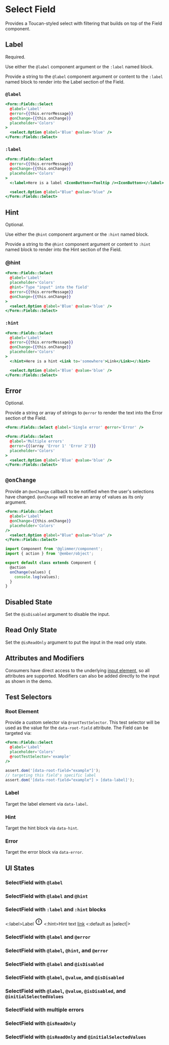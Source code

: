# Select Field

Provides a Toucan-styled select with filtering that builds on top of the Field component.

## Label

Required.

Use either the `@label` component argument or the `:label` named block.

Provide a string to the `@label` component argument or content to the `:label` named block to render into the Label section of the Field.

### `@label`

```hbs
<Form::Fields::Select
  @label='Label'
  @error={{this.errorMessage}}
  @onChange={{this.onChange}}
  placeholder='Colors'
>
  <select.Option @label='Blue' @value='blue' />
</Form::Fields::Select>
```

### `:label`

```hbs
<Form::Fields::Select
  @error={{this.errorMessage}}
  @onChange={{this.onChange}}
  placeholder='Colors'
>
  <:label>Here is a label <IconButton><Tooltip /><IconButton></:label>

  <select.Option @label="Blue" @value="blue" />
</Form::Fields::Select>
```

## Hint

Optional.

Use either the `@hint` component argument or the `:hint` named block.

Provide a string to the `@hint` component argument or content to `:hint` named block to render into the Hint section of the Field.

### @hint

```hbs
<Form::Fields::Select
  @label='Label'
  placeholder='Colors'
  @hint='Type "input" into the field'
  @error={{this.errorMessage}}
  @onChange={{this.onChange}}
>
  <select.Option @label='Blue' @value='blue' />
</Form::Fields::Select>
```

### `:hint`

```hbs
<Form::Fields::Select
  @label='Label'
  @error={{this.errorMessage}}
  @onChange={{this.onChange}}
  placeholder='Colors'
>
  <:hint>Here is a hint <Link to='somewhere'>Link</Link></:hint>

  <select.Option @label='Blue' @value='blue' />
</Form::Fields::Select>
```

## Error

Optional.

Provide a string or array of strings to `@error` to render the text into the Error section of the Field.

```hbs
<Form::Fields::Select @label='Single error' @error='Error' />
```

```hbs
<Form::Fields::Select
  @label='Multiple errors'
  @error={{(array 'Error 1' 'Error 2')}}
  placeholder='Colors'
>
  <select.Option @label='Blue' @value='blue' />
</Form::Fields::Select>
```

## `@onChange`

Provide an `@onChange` callback to be notified when the user's selections have changed.
`@onChange` will receive an array of values as its only argument.

```hbs
<Form::Fields::Select
  @label='Label'
  @onChange={{this.onChange}}
  placeholder='Colors'
/>
  <select.Option @label="Blue" @value="blue" />
</Form::Fields::Select>
```

```js
import Component from '@glimmer/component';
import { action } from '@ember/object';

export default class extends Component {
  @action
  onChange(values) {
    console.log(values);
  }
}
```

## Disabled State

Set the `@isDisabled` argument to disable the input.

## Read Only State

Set the `@isReadOnly` argument to put the input in the read only state.

## Attributes and Modifiers

Consumers have direct access to the underlying [input element](https://developer.mozilla.org/en-US/docs/Web/HTML/Element/input), so all attributes are supported.
Modifiers can also be added directly to the input as shown in the demo.

## Test Selectors

### Root Element

Provide a custom selector via `@rootTestSelector`.
This test selector will be used as the value for the `data-root-field` attribute.
The Field can be targeted via:

```hbs
<Form::Fields::Select
  @label='Label'
  placeholder='Colors'
  @rootTestSelector='example'
/>
```

```js
assert.dom('[data-root-field="example"]');
// targeting this field's specific label
assert.dom('[data-root-field="example"] > [data-label]');
```

### Label

Target the label element via `data-label`.

### Hint

Target the hint block via `data-hint`.

### Error

Target the error block via `data-error`.

## UI States

### SelectField with `@label`

<div class='mb-4 w-64'>
  <Form::Fields::Select @label='Label' placeholder='Colors' as |select|>
    <select.Option @label="Blue" @value="blue" />
    <select.Option @label="Green" @value="green" />
    <select.Option @label="Yellow" @value="yellow" />
  </Form::Fields::Select>
</div>

### SelectField with `@label` and `@hint`

<div class='mb-4 w-64'>
  <Form::Fields::Select
    @label='Label'
    @hint='With hint text'
    placeholder='Colors'
    as |select|
  >
    <select.Option @label="Blue" @value="blue" />
    <select.Option @label="Green" @value="green" />
    <select.Option @label="Yellow" @value="yellow" />
  </Form::Fields::Select>
</div>

### SelectField with `:label` and `:hint` blocks

<div class='mb-4 w-64'>
  <Form::Fields::Select @popoverClass="z-10" placeholder='Colors'>
    <:label>Label <svg class="inline w-4 h-4" xmlns="http://www.w3.org/2000/svg" width="24" height="24" stroke="currentColor" viewBox="0 0 24 24"><path d="M12 3a9 9 0 11-6.364 2.636A8.972 8.972 0 0112 3zm0 4.7v5.2m0 3.39v.01" fill="none" stroke-linecap="round" stroke-linejoin="round" stroke-width="2"></path></svg></:label>
    <:hint>Hint text <a href="https://www.crowdstrike.com/">link</a></:hint>
    <:default as |select|>
      <select.Option @label="Blue" @value="blue" />
      <select.Option @label="Green" @value="green" />
      <select.Option @label="Yellow" @value="yellow" />
    </:default>
  </Form::Fields::Select>
</div>

### SelectField with `@label` and `@error`

<div class='mb-4 w-64'>
  <Form::Fields::Select
    @label='Label'
    @error='With error text'
    placeholder='Colors'
    as |select|
  >
    <select.Option @label="Blue" @value="blue" />
    <select.Option @label="Green" @value="green" />
    <select.Option @label="Yellow" @value="yellow" />
  </Form::Fields::Select>
</div>

### SelectField with `@label`, `@hint`, and `@error`

<div class='mb-4 w-64'>
  <Form::Fields::Select
    @label='Label'
    @hint='With hint text'
    @error='With error text'
    placeholder='Colors'
    as |select|
  >
    <select.Option @label="Blue" @value="blue" />
    <select.Option @label="Green" @value="green" />
    <select.Option @label="Yellow" @value="yellow" />
  </Form::Fields::Select>
</div>

### SelectField with `@label` and `@isDisabled`

<div class='mb-4 w-64'>
  <Form::Fields::Select
    @label='Label' placeholder='Colors'
    @initialSelectedValues={{array "blue"}}
    @isDisabled={{true}}
    placeholder='Colors'
  as |select|>
    <select.Option @label="Blue" @value="blue" />
    <select.Option @label="Green" @value="green" />
    <select.Option @label="Yellow" @value="yellow" />
  </Form::Fields::Select>
</div>

### SelectField with `@label`, `@value`, and `@isDisabled`

<div class='mb-4 w-64'>
  <Form::Fields::Select
    @label='Label'
    @isDisabled={{true}}
    placeholder='Colors'
  as |select|>
    <select.Option @label="Blue" @value="blue" />
    <select.Option @label="Green" @value="green" />
    <select.Option @label="Yellow" @value="yellow" />
  </Form::Fields::Select>
</div>

### SelectField with `@label`, `@value`, `@isDisabled`, and `@initialSelectedValues`

<div class='mb-4 w-64'>
  <Form::Fields::Select
    @label='Label'
    @initialSelectedValues={{array "blue"}}
    @isDisabled={{true}}
    placeholder='Colors'
  as |select|>
    <select.Option @label="Blue" @value="blue" />
    <select.Option @label="Green" @value="green" />
    <select.Option @label="Yellow" @value="yellow" />
  </Form::Fields::Select>
</div>

### SelectField with multiple errors

<div class='mb-4 w-64'>
  <Form::Fields::Select
    @label='Label'
    placeholder='Colors'
    @error={{(array 'With error 1' 'With error 2' 'With error 3')}}
  as |select|>
    <select.Option @label="Blue" @value="blue" />
    <select.Option @label="Green" @value="green" />
    <select.Option @label="Yellow" @value="yellow" />
  </Form::Fields::Select>
</div>

### SelectField with `@isReadOnly`

<div class='mb-4 w-64'>
  <Form::Fields::Select
    @label='Label'
    placeholder='Colors'
    @isReadOnly={{true}}
  as |select|>
    <select.Option @label="Blue" @value="blue" />
    <select.Option @label="Green" @value="green" />
    <select.Option @label="Yellow" @value="yellow" />
  </Form::Fields::Select>
</div>

### SelectField with `@isReadOnly` and `@initialSelectedValues`

<div class='mb-4 w-64'>
  <Form::Fields::Select
    @label='Label'
    placeholder='Colors'
    @isReadOnly={{true}}
    @initialSelectedValues={{array "blue"}}
  as |select|>
    <select.Option @label="Blue" @value="blue" />
    <select.Option @label="Green" @value="green" />
    <select.Option @label="Yellow" @value="yellow" />
  </Form::Fields::Select>
</div>
